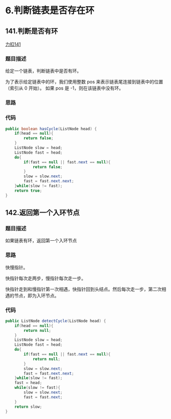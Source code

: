 # 6.判断链表是否存在环

## 141.判断是否有环

 [力扣141](https://leetcode-cn.com/problems/linked-list-cycle/description/) 

### 题目描述

给定一个链表，判断链表中是否有环。

为了表示给定链表中的环，我们使用整数 pos 来表示链表尾连接到链表中的位置（索引从 0 开始）。 如果 pos 是 -1，则在该链表中没有环。

### 思路



### 代码

```java
public boolean hasCycle(ListNode head) {
    if(head == null){
        return false;
    }
    ListNode slow = head;
    ListNode fast = head;
    do{
        if(fast == null || fast.next == null){
            return false;
        }
        slow = slow.next;
        fast = fast.next.next;
    }while(slow != fast);
    return true;
}
```

## 142.返回第一个入环节点

### 题目描述

如果链表有环，返回第一个入环节点

### 思路

快慢指针。

快指针每次走两步，慢指针每次走一步。

快指针走到和慢指针第一次相遇，快指针回到头结点。然后每次走一步，第二次相遇的节点，即为入环节点。

### 代码

```java
public ListNode detectCycle(ListNode head) {
    if(head == null){
        return null;
    }
    ListNode slow = head;
    ListNode fast = head;
    do{
        if(fast == null || fast.next == null){
            return null;
        }
        slow = slow.next;
        fast = fast.next.next;
    }while(slow != fast);
    fast = head;
    while(slow != fast){
        slow = slow.next;
        fast = fast.next;
    }
    return slow;
}
```

